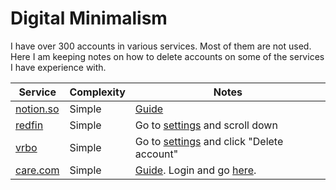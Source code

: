 # Digital Minimalism

I have over 300 accounts in various services. Most of them are not used. Here I am keeping notes on how to delete accounts on some of the services I have experience with.

| Service | Complexity | Notes | 
| ------- | ---------- | ----- |
| [notion.so](https://www.notion.so) | Simple | [Guide](https://www.notion.so/help/delete-your-account#how-do-i-delete-an-account) | 
| [redfin](https://www.redfin.com) | Simple | Go to [settings](https://www.redfin.com/myredfin/settings) and scroll down |
| [vrbo](https://www.vrbo.com) | Simple | Go to [settings](https://www.vrbo.com/account/settings) and click "Delete account" |
| [care.com](https://care.com) | Simple | [Guide](https://help.care.com/families/s/article/How-do-I-close-my-care-com-account-for-families?language=en_US&memberUUID=26265e7e-7782-4ec2-af1e-759619fbfe75&memberType=BASIC). Login and go [here](https://www.care.com/member/captureEditMembershipInformation.do). |
